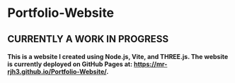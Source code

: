 # Portfolio-Website
## CURRENTLY A WORK IN PROGRESS
#### This is a website I created using Node.js, Vite, and THREE.js. The website is currently deployed on GitHub Pages at: https://mr-rjh3.github.io/Portfolio-Website/.
